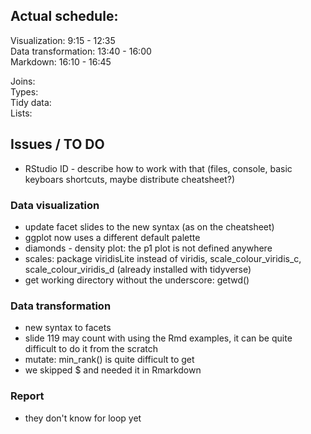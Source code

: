 ## Actual schedule:

Visualization: 9:15 - 12:35  
Data transformation: 13:40 - 16:00  
Markdown: 16:10 - 16:45   

Joins:  
Types:  
Tidy data:  
Lists:  

## Issues / TO DO

- RStudio ID - describe how to work with that (files, console, basic keyboars shortcuts, maybe distribute cheatsheet?)

### Data visualization

- update facet slides to the new syntax (as on the cheatsheet)
- ggplot now uses a different default palette
- diamonds - density plot: the p1 plot is not defined anywhere
- scales: package viridisLite instead of viridis, scale_colour_viridis_c, scale_colour_viridis_d (already installed with tidyverse) 
- get working directory without the underscore: getwd()

### Data transformation

- new syntax to facets  
- slide 119 may count with using the Rmd examples, it can be quite difficult to do it from the scratch  
- mutate: min_rank() is quite difficult to get  
- we skipped $ and needed it in Rmarkdown

### Report

- they don't know for loop yet  
